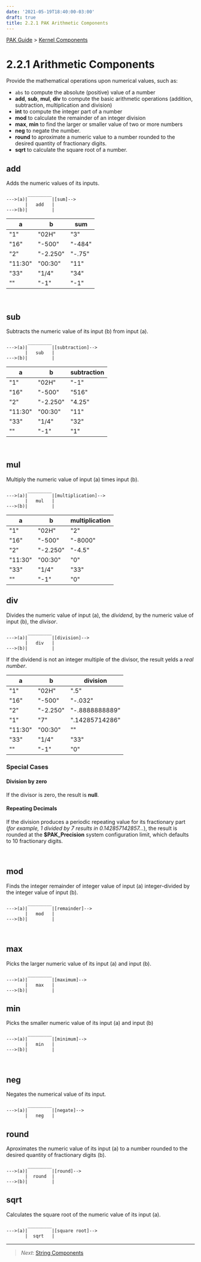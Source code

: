 ```yaml
---
date: '2021-05-19T18:40:00-03:00'
draft: true
title: 2.2.1 PAK Arithmetic Components
---
```



[PAK Guide](0-PAK-index.md) > [Kernel Components](2.2-Kernel-Components.md)

2.2.1 Arithmetic Components
===========================

Provide the mathematical operations upon numerical values, such as:

-   `abs` to compute the absolute (positive) value of a number
-   **add**, **sub**, **mul**, **div** to compute the basic
    arithmetic operations (addition, subtraction, multiplication and division)
-   **int** to compute the integer part of a number
-   **mod** to calculate the remainder of an integer division
-   **max**, **min** to find the larger or smaller value of two or more numbers
-   **neg** to negate the number.
-   **round** to aproximate a numeric value to a number rounded to the desired
    quantity of fractionary digits.
-   **sqrt** to calculate the square root of a number.

add
---

Adds the numeric values of its inputs.

~~~~~~~~~~~~~~~~~~~~~~~~~~~~~~~~~~~~~~~~~~~~~~~~~~~~~~~~~~~~~~~~~~~~~~~~~~~~~~~~
        _________
--->(a)|         |[sum]-->
       |   add   |
--->(b)|         |
~~~~~~~~~~~~~~~~~~~~~~~~~~~~~~~~~~~~~~~~~~~~~~~~~~~~~~~~~~~~~~~~~~~~~~~~~~~~~~~~


| a       | b        | sum    |
|---------|----------|--------|
| "1"     | "02H"    | "3"    |
| "16"    | "-500"   | "-484" |
| "2"     | "-2.250" | "-.75" |
| "11:30" | "00:30"  | "11"   |
| "33"    | "1/4"    | "34"   |
| ""      | "-1"     | "-1"   |

 

sub
--------

Subtracts the numeric value of its input (b) from input (a).

~~~~~~~~~~~~~~~~~~~~~~~~~~~~~~~~~~~~~~~~~~~~~~~~~~~~~~~~~~~~~~~~~~~~~~~~~~~~~~~~
        _________
--->(a)|         |[subtraction]-->
       |   sub   |
--->(b)|         |
~~~~~~~~~~~~~~~~~~~~~~~~~~~~~~~~~~~~~~~~~~~~~~~~~~~~~~~~~~~~~~~~~~~~~~~~~~~~~~~~


| a       | b        | subtraction |
|---------|----------|-------------|
| "1"     | "02H"    | "-1"        |
| "16"    | "-500"   | "516"       |
| "2"     | "-2.250" | "4.25"      |
| "11:30" | "00:30"  | "11"        |
| "33"    | "1/4"    | "32"        |
| ""      | "-1"     | "1"         |

 

mul
--------

Multiply the numeric value of input (a) times input (b).

~~~~~~~~~~~~~~~~~~~~~~~~~~~~~~~~~~~~~~~~~~~~~~~~~~~~~~~~~~~~~~~~~~~~~~~~~~~~~~~~
        _________
--->(a)|         |[multiplication]-->
       |   mul   |
--->(b)|         |
~~~~~~~~~~~~~~~~~~~~~~~~~~~~~~~~~~~~~~~~~~~~~~~~~~~~~~~~~~~~~~~~~~~~~~~~~~~~~~~~


| a       | b        | multiplication |
|---------|----------|----------------|
| "1"     | "02H"    | "2"            |
| "16"    | "-500"   | "-8000"        |
| "2"     | "-2.250" | "-4.5"         |
| "11:30" | "00:30"  | "0"            |
| "33"    | "1/4"    | "33"           |
| ""      | "-1"     | "0"            |

div
------

Divides the numeric value of input (a), the *dividend*, by the numeric value of
input (b), the *divisor*.

~~~~~~~~~~~~~~~~~~~~~~~~~~~~~~~~~~~~~~~~~~~~~~~~~~~~~~~~~~~~~~~~~~~~~~~~~~~~~~~~
        _________
--->(a)|         |[division]-->
       |   div   |
--->(b)|         |
~~~~~~~~~~~~~~~~~~~~~~~~~~~~~~~~~~~~~~~~~~~~~~~~~~~~~~~~~~~~~~~~~~~~~~~~~~~~~~~~

If the dividend is not an integer multiple of the divisor, the result yelds a
*real number*.


| a       | b        | division       |
|---------|----------|----------------|
| "1"     | "02H"    | ".5"           |
| "16"    | "-500"   | "-.032"        |
| "2"     | "-2.250" | "-.8888888889" |
| "1"     | "7"      | ".14285714286" |
| "11:30" | "00:30"  | ""             |
| "33"    | "1/4"    | "33"           |
| ""      | "-1"     | "0"            |


### Special Cases

#### Division by zero

If the divisor is zero, the result is **null**.

#### Repeating Decimals

If the division produces a periodic repeating value for its fractionary part
(*for example, 1 divided by 7 results in 0.142857142857...*), the result is
rounded at the **\$PAK_Precision** system configuration limit, which defaults to
10 fractionary digits.

 

mod
------

Finds the integer remainder of integer value of input (a) integer-divided by the integer
value of input (b).

~~~~~~~~~~~~~~~~~~~~~~~~~~~~~~~~~~~~~~~~~~~~~~~~~~~~~~~~~~~~~~~~~~~~~~~~~~~~~~~~
        _________
--->(a)|         |[remainder]-->
       |   mod   |
--->(b)|         |
~~~~~~~~~~~~~~~~~~~~~~~~~~~~~~~~~~~~~~~~~~~~~~~~~~~~~~~~~~~~~~~~~~~~~~~~~~~~~~~~


 

max
---

Picks the larger numeric value of its input (a) and input (b).

~~~~~~~~~~~~~~~~~~~~~~~~~~~~~~~~~~~~~~~~~~~~~~~~~~~~~~~~~~~~~~~~~~~~~~~~~~~~~~~~
        _________
--->(a)|         |[maximum]-->
       |   max   |
--->(b)|         |
~~~~~~~~~~~~~~~~~~~~~~~~~~~~~~~~~~~~~~~~~~~~~~~~~~~~~~~~~~~~~~~~~~~~~~~~~~~~~~~~


min
---

Picks the smaller numeric value of its input (a) and input (b)

~~~~~~~~~~~~~~~~~~~~~~~~~~~~~~~~~~~~~~~~~~~~~~~~~~~~~~~~~~~~~~~~~~~~~~~~~~~~~~~~
        _________
--->(a)|         |[minimum]-->
       |   min   |
--->(b)|         |
~~~~~~~~~~~~~~~~~~~~~~~~~~~~~~~~~~~~~~~~~~~~~~~~~~~~~~~~~~~~~~~~~~~~~~~~~~~~~~~~


 

neg
------

Negates the numerical value of its input.

~~~~~~~~~~~~~~~~~~~~~~~~~~~~~~~~~~~~~~~~~~~~~~~~~~~~~~~~~~~~~~~~~~~~~~~~~~~~~~~~
        _________
--->(a)|         |[negate]-->
       |   neg   |
~~~~~~~~~~~~~~~~~~~~~~~~~~~~~~~~~~~~~~~~~~~~~~~~~~~~~~~~~~~~~~~~~~~~~~~~~~~~~~~~



round
-----

Aproximates the numeric value of its input (a) to a number rounded to the desired quantity of fractionary digits (b).

~~~~~~~~~~~~~~~~~~~~~~~~~~~~~~~~~~~~~~~~~~~~~~~~~~~~~~~~~~~~~~~~~~~~~~~~~~~~~~~~
        _________
--->(a)|         |[round]-->
       |  round  |
--->(b)|         |
~~~~~~~~~~~~~~~~~~~~~~~~~~~~~~~~~~~~~~~~~~~~~~~~~~~~~~~~~~~~~~~~~~~~~~~~~~~~~~~~


sqrt
-----

Calculates the square root of the numeric value of its input (a).

~~~~~~~~~~~~~~~~~~~~~~~~~~~~~~~~~~~~~~~~~~~~~~~~~~~~~~~~~~~~~~~~~~~~~~~~~~~~~~~~
        _________
--->(a)|         |[square root]-->
       |  sqrt   |
~~~~~~~~~~~~~~~~~~~~~~~~~~~~~~~~~~~~~~~~~~~~~~~~~~~~~~~~~~~~~~~~~~~~~~~~~~~~~~~~



------
>   *Next*: [String Components](2.2.2-String-Components.md)
